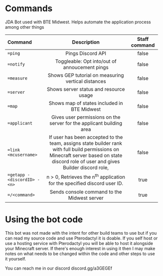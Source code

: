 # Commands
JDA Bot used with BTE Midwest. Helps automate the application process among other things

| Command       | Description   | Staff command |
|:--------------|:-------------:|:-------------:|
| `=ping`         | Pings Discord API| false|
| `=notify`       | Toggleable: Opt into/out of annoucement pings| false|
| `=measure`      | Shows GEP tutorial on measuring vertical distances| false|
| `=server`		| Shows server status and resource usage| false|
| `=map`			| Shows map of states included in BTE Midwest| false|
| `=applicant`	| Gives user permissions on the server for the applicant building area| false|
| `=link <mcusername>`| If user has been accepted to the team, assigns state builder rank with full build permissions on Minecraft server based on state discord role of user and gives Builder discord role, | false|
| `=getapp -<discordID> -<n>`    | n > 0, Retrieves the n<sup>th</sup> application for the specified discord user ID.| true|
| `=/<command>`  | Sends console command to the Midwest server| true|

# Using the bot code
This bot was not made with the intent for other build teams to use but if you can read my source code and use Pterodactyl 
it is doable. If you self host or use a hosting service with Pterodactyl you will be able to host it alongside your Minecraft server.
If there's enough interest in using it then I may make notes on what needs to be changed within the code and other steps to use it yourself.

You can reach me in our discord discord.gg/a3GEGEf
